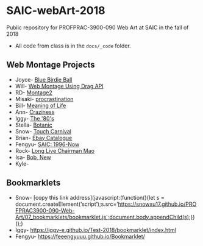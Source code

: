 # SAIC-webArt-2018
Public repository for PROFPRAC-3900-090 Web Art at SAIC in the fall of 2018
- All code from class is in the `docs/_code` folder.


## Web Montage Projects
- Joyce- [Blue Birdie Ball](https://jjiao2.github.io/Blue-Birdie-Ball/)
- Will- [Web Montage Using Drag API](https://withoutwax.github.io/PROFPRAC-3900-090-Web-Art-Fall-2018/web_montage/index.html)
- RD- [Montage2](https://rudradaman.github.io/Montage2/)
- Misaki- [procrastination](https://misakiueno.github.io/webMontage/)
- Bill- [Meaning of Life](https://pjbill.github.io/webcollage/index.html)
- Ann- [Craziness](https://annjw97.github.io/craziness/)
- Iggy- [The '80's](https://iggy-e.github.io/Test-2018/05/HW/index.html)
- Stella- [Botanic](https://stellayoo80.github.io/botanic/)
- Snow- [Touch Carnival](https://snowxu17.github.io/PROFPRAC3900-090-Web-Art/WebMontage/)
- Brian- [Ebay Catalogue](https://hcheng9862.github.io/Ebay-Catalogue/index.html)
- Fengyu- [SAIC: 1996-Now](https://feeengyuuu.github.io/WebMontage/)
- Rock- [Long Live Chairman Mao](https://rockcls.github.io/Long-Live-Chairman-Mao/)
- Isa- [Bob, New](https://pinkpiggy99.github.io/BobNew/)
- Kyle-

## Bookmarklets

- Snow- [copy this link address](javascript:(function(){let s = document.createElement(‘script’);s.src=’https://snowxu17.github.io/PROFPRAC3900-090-Web-Art/07_bookmarklets/bookmarklet.js';document.body.appendChild(s);})();)
- Iggy- https://iggy-e.github.io/Test-2018/bookmarklet/index.html
- Fengyu- https://feeengyuuu.github.io/Bookmarklet/
